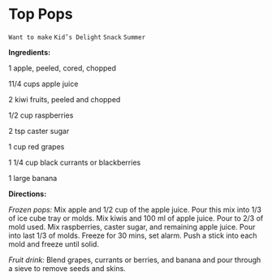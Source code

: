 # Top Pops

`Want to make` `Kid’s Delight` `Snack` `Summer`

**Ingredients:**

1 apple, peeled, cored, chopped

11/4 cups apple juice

2 kiwi fruits, peeled and chopped

1/2 cup raspberries

2 tsp caster sugar

1 cup red grapes

1 1/4 cup black currants or blackberries 

1 large banana

**Directions:**

_Frozen pops:_ Mix apple and 1/2 cup of the apple juice. Pour this mix into 1/3 of ice cube tray or molds. Mix kiwis and 100 ml of apple juice. Pour to 2/3 of mold used. Mix raspberries, caster sugar, and remaining apple juice. Pour into last 1/3 of molds. Freeze for 30 mins, set alarm. Push a stick into each mold and freeze until solid. 

_Fruit drink:_ Blend grapes, currants or berries, and banana and pour through a sieve to remove seeds and skins.
